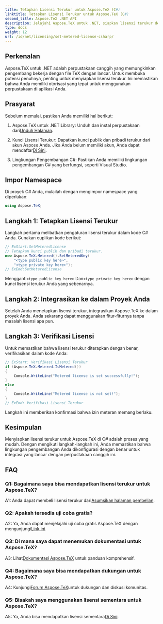 ```yaml
---
title: Tetapkan Lisensi Terukur untuk Aspose.TeX (C#)
linktitle: Tetapkan Lisensi Terukur untuk Aspose.TeX (C#)
second_title: Aspose.TeX .NET API
description: Jelajahi Aspose.TeX untuk .NET, siapkan lisensi terukur dengan mudah, dan buka potensi penuh manipulasi file TeX dalam proyek C# Anda.
type: docs
weight: 12
url: /id/net/licensing/set-metered-license-csharp/
---
```

## Perkenalan

Aspose.TeX untuk .NET adalah perpustakaan canggih yang memungkinkan pengembang bekerja dengan file TeX dengan lancar. Untuk membuka potensi penuhnya, penting untuk menyiapkan lisensi terukur. Ini memastikan bahwa Anda memiliki otorisasi yang tepat untuk menggunakan perpustakaan di aplikasi Anda.

## Prasyarat

Sebelum memulai, pastikan Anda memiliki hal berikut:

1.  Aspose.TeX untuk .NET Library: Unduh dan instal perpustakaan dari[Unduh Halaman](https://releases.aspose.com/tex/net/).

2.  Kunci Lisensi Terukur: Dapatkan kunci publik dan pribadi terukur dari akun Aspose Anda. Jika Anda belum memiliki akun, Anda dapat mendaftar[Di Sini](https://purchase.aspose.com/buy).

3. Lingkungan Pengembangan C#: Pastikan Anda memiliki lingkungan pengembangan C# yang berfungsi, seperti Visual Studio.

## Impor Namespace

Di proyek C# Anda, mulailah dengan mengimpor namespace yang diperlukan:

```csharp
using Aspose.TeX;
```

## Langkah 1: Tetapkan Lisensi Terukur

Langkah pertama melibatkan pengaturan lisensi terukur dalam kode C# Anda. Gunakan cuplikan kode berikut:

```csharp
// ExStart:SetMeteredLicense
// Tetapkan kunci publik dan pribadi terukur.
new Aspose.TeX.Metered().SetMeteredKey(
    "<type public key here>",
    "<type private key here>");
// ExEnd:SetMeteredLicense
```

 Mengganti`<type public key here>` Dan`<type private key here>` dengan kunci lisensi terukur Anda yang sebenarnya.

## Langkah 2: Integrasikan ke dalam Proyek Anda

Setelah Anda menetapkan lisensi terukur, integrasikan Aspose.TeX ke dalam proyek Anda. Anda sekarang dapat menggunakan fitur-fiturnya tanpa masalah lisensi apa pun.

## Langkah 3: Verifikasi Lisensi

Untuk memastikan bahwa lisensi terukur diterapkan dengan benar, verifikasikan dalam kode Anda:

```csharp
// ExStart: Verifikasi Lisensi Terukur
if (Aspose.TeX.Metered.IsMetered())
{
    Console.WriteLine("Metered license is set successfully!");
}
else
{
    Console.WriteLine("Metered license is not set!");
}
// ExEnd: Verifikasi Lisensi Terukur
```

Langkah ini memberikan konfirmasi bahwa izin meteran memang berlaku.

## Kesimpulan

Menyiapkan lisensi terukur untuk Aspose.TeX di C# adalah proses yang mudah. Dengan mengikuti langkah-langkah ini, Anda memastikan bahwa lingkungan pengembangan Anda dikonfigurasi dengan benar untuk integrasi yang lancar dengan perpustakaan canggih ini.

## FAQ

### Q1: Bagaimana saya bisa mendapatkan lisensi terukur untuk Aspose.TeX?

 A1: Anda dapat membeli lisensi terukur dari[Asumsikan halaman pembelian](https://purchase.aspose.com/buy).

### Q2: Apakah tersedia uji coba gratis?

 A2: Ya, Anda dapat menjelajahi uji coba gratis Aspose.TeX dengan mengunjungi[Link ini](https://releases.aspose.com/).

### Q3: Di mana saya dapat menemukan dokumentasi untuk Aspose.TeX?

 A3: Lihat[Dokumentasi Aspose.TeX](https://reference.aspose.com/tex/net/) untuk panduan komprehensif.

### Q4: Bagaimana saya bisa mendapatkan dukungan untuk Aspose.TeX?

 A4: Kunjungi[Forum Aspose.TeX](https://forum.aspose.com/c/tex/47)untuk dukungan dan diskusi komunitas.

### Q5: Bisakah saya menggunakan lisensi sementara untuk Aspose.TeX?

 A5: Ya, Anda bisa mendapatkan lisensi sementara[Di Sini](https://purchase.aspose.com/temporary-license/).